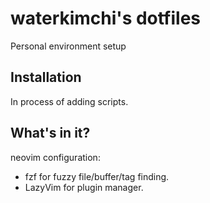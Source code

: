 # waterkimchi's dotfiles
Personal environment setup

## Installation
In process of adding scripts.

## What's in it?

neovim configuration:
- fzf for fuzzy file/buffer/tag finding.
- LazyVim for plugin manager.
